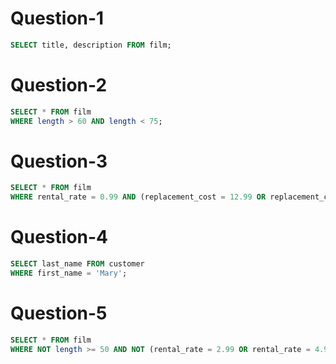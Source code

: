 # Question-1
```SQL
SELECT title, description FROM film;
```
# Question-2
```SQL
SELECT * FROM film
WHERE length > 60 AND length < 75;
```
# Question-3
```SQL
SELECT * FROM film
WHERE rental_rate = 0.99 AND (replacement_cost = 12.99 OR replacement_cost = 28.99);
```
# Question-4
```SQL
SELECT last_name FROM customer
WHERE first_name = 'Mary';
```
# Question-5
```SQL
SELECT * FROM film
WHERE NOT length >= 50 AND NOT (rental_rate = 2.99 OR rental_rate = 4.99);
```